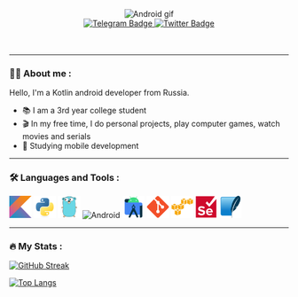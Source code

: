 <div id="header" align="center">
    <img src="https://media.giphy.com/media/Y4bzv6DYbYzy8jDnoW/giphy.gif" width="200" alt="Android gif"/>
</div>
<div id="badges" align=center>
    <a href="https://t.me/Murzify">
        <img src="https://img.shields.io/badge/Telegram-blue?logo=telegram&logoColor=white&style=for-the-badge" alt="Telegram Badge"/>
    </a>
    <a href="https://twitter.com/Murzify">
        <img src="https://img.shields.io/badge/Twitter-blue?style=for-the-badge&logo=twitter&logoColor=white" alt="Twitter Badge">
    </a>
</div>
<div id="view counter" align=center>
    <img align=center src="https://komarev.com/ghpvc/?username=Murzify&style=flat-square&color=blue" alt=""/>
</div>
<br>

---
### :man_technologist: About me :
Hello, I'm a Kotlin android developer from Russia.

- :books: I am a 3rd year college student
- :clapper: In my free time, I do personal projects, play computer games, watch movies and serials
- :iphone: Studying mobile development
---
### :hammer_and_wrench: Languages and Tools :
<div>
    <img src="https://github.com/devicons/devicon/blob/master/icons/kotlin/kotlin-original.svg" width="40" height="40" alt="Kotlin">
    <img src="https://github.com/devicons/devicon/blob/master/icons/python/python-original.svg" width="40" height="40" alt="Python">
    <img src="https://github.com/devicons/devicon/blob/master/icons/go/go-original.svg" width="40" height="40" alt="Go">
    <img src="https://cdn.worldvectorlogo.com/logos/android-logomark.svg" width="50" alt="Android">
    <img src="https://github.com/devicons/devicon/blob/master/icons/androidstudio/androidstudio-original.svg" width="40" height="40" alt="Android Studio">
    <img src="https://github.com/devicons/devicon/blob/master/icons/git/git-original.svg" width="40" height="40" alt="Git">
    <img src="https://github.com/devicons/devicon/blob/master/icons/amazonwebservices/amazonwebservices-original.svg" width="40" height="40" alt="AWS">
    <img src="https://github.com/devicons/devicon/blob/master/icons/selenium/selenium-original.svg" width="40" height="40" alt="Selenium">
    <img src="https://github.com/devicons/devicon/blob/master/icons/sqlite/sqlite-original.svg" width="40" height="40" alt="Sqlite">
</div>

---

### :fire: My Stats :

[![GitHub Streak](http://github-readme-streak-stats.herokuapp.com?user=Murzify&theme=vue-dark&hide_border=true)](https://git.io/streak-stats)

[![Top Langs](https://github-readme-stats.vercel.app/api/top-langs/?username=Murzify&theme=vue-dark&hide_border=true)](https://github.com/anuraghazra/github-readme-stats)
